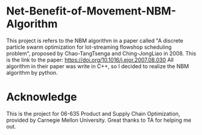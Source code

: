 # Net-Benefit-of-Movement-NBM-Algorithm
This project is refers to the NBM algorithm in a paper called "A discrete particle swarm optimization for lot-streaming flowshop scheduling problem", proposed by Chao-TangTsenga and Ching-JongLiao in 2008.
This is the link to the paper: https://doi.org/10.1016/j.ejor.2007.08.030
All algorithm in their paper was write in C++, so I decided to realize the NBM algorithm by python.

# Acknowledge
This is the project for 06-635 Product and Supply Chain Optimization, provided by Carnegie Mellon University. Great thanks to TA for helping me out.
